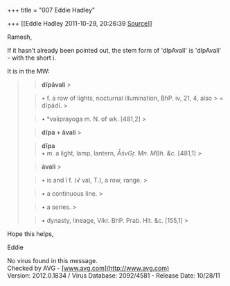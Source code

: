 +++
title = "007 Eddie Hadley"

+++
[[Eddie Hadley	2011-10-29, 20:26:39 [Source](https://groups.google.com/g/samskrita/c/rha1gnTpQ6s)]]



Ramesh,



 If it hasn’t already been pointed out, the stem form of 'dIpAvalI' is 'dIpAvali' - with the short i.



 It is in the MW:

> 
> > **dīpāvali** >
> 
> > 
> >  • f. a row of lights, nocturnal illumination, BhP. iv, 21, 4, also > = dīpādī. >
> 
> > 
> >  • °valiprayoga m. N. of wk. \[481,2\] >
> 
> > 
> > 
> > 
> > 
> > 
> > 
> > 
> > 
> > **dīpa + āvali** >
> 
> > 
> > 
> > 
> > 
> > 
> > 
> > 
> > 
> > **dīpa**  
>  • *m.* a light, lamp, lantern, *ĀśvGṛ. Mn. MBh. &c.* \[481,1\] >
> 
> > 
> > 
> > 
> > 
> > 
> > 
> > 
> > **āvali** >
> 
> > 
> >  • is and ī f. (√ val, T.), a row, range. >
> 
> > 
> >  • a continuous line. >
> 
> > 
> >  • a series. >
> 
> > 
> >  • dynasty, lineage, Vikr. BhP. Prab. Hit. &c. \[155,1\] >
> 
> > 
> > 
> > 
> > 
> > 



Hope this helps,



 Eddie

No virus found in this message.  
Checked by AVG - [www.avg.com](http://www.avg.com)  
Version: 2012.0.1834 / Virus Database: 2092/4581 - Release Date: 10/28/11

